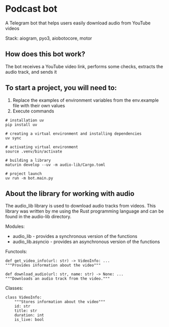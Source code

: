 # Podcast bot
A Telegram bot that helps users easily download audio from YouTube videos

Stack: aiogram, pyo3, aiobotocore, motor

## How does this bot work?
The bot receives a YouTube video link, performs some checks, extracts the audio track, and sends it

## To start a project, you will need to:
1) Replace the examples of environment variables from the env.example file with their own values
2) Execute commands
```shell
# installation uv
pip install uv

# creating a virtual environment and installing dependencies
uv sync

# activating virtual environment
source .venv/bin/activate

# building a library
maturin develop --uv -m audio-lib/Cargo.toml

# project launch
uv run -m bot.main.py
```

## About the library for working with audio
The audio_lib library is used to download audio tracks from videos. 
This library was written by me using the Rust programming language and can be found in the audio-lib directory.

Modules:
* audio_lib - provides a synchronous version of the functions
* audio_lib.asyncio - provides an asynchronous version of the functions

Functools:
```python3
def get_video_info(url: str) -> VideoInfo: ...
"""Provides information about the video"""

def download_audio(url: str, name: str) -> None: ...
"""Downloads an audio track from the video."""
```

Classes:
```python3
class VideoInfo:
    """Stores information about the video"""
    id: str
    title: str
    duration: int
    is_live: bool
```
